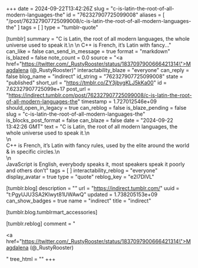 +++
date = 2024-09-22T13:42:26Z
slug = "c-is-latin-the-root-of-all-modern-languages-the"
id = "762327907725099008"
aliases = [ "/post/762327907725099008/c-is-latin-the-root-of-all-modern-languages-the" ]
tags = [ ]
type = "tumblr-quote"

[tumblr]
summary = "C is Latin, the root of all modern languages, the whole universe used to speak it.\n \n C++ is French, it’s Latin with fancy..."
can_like = false
can_send_in_message = true
format = "markdown"
is_blazed = false
note_count = 0.0
source = "<a href=\"https://twitter.com/_RustyRooster/status/1837097900666421314\">Magdalena (@_RustyRooster)</a>"
interactability_blaze = "everyone"
can_reply = false
blog_name = "indirect"
id_string = "762327907725099008"
state = "published"
short_url = "https://tmblr.co/ZY3jbygKLJ5kKa00"
id = 7.62327907725099e+17
post_url = "https://indirect.tumblr.com/post/762327907725099008/c-is-latin-the-root-of-all-modern-languages-the"
timestamp = 1.727012546e+09
should_open_in_legacy = true
can_reblog = false
is_blaze_pending = false
slug = "c-is-latin-the-root-of-all-modern-languages-the"
is_blocks_post_format = false
can_blaze = false
date = "2024-09-22 13:42:26 GMT"
text = "C is Latin, the root of all modern languages, the whole universe used to speak it.\n<br/>\n<br/>C++ is French, it’s Latin with fancy rules, used by the elite around the world &amp; in specific circles.\n<br/>\n<br/>JavaScript is English, everybody speaks it, most speakers speak it poorly and others don’t"
tags = [ ]
interactability_reblog = "everyone"
display_avatar = true
type = "quote"
reblog_key = "e2l7DlVL"

[tumblr.blog]
description = ""
url = "https://indirect.tumblr.com/"
uuid = "t:PgyUJU3SA2Klwyt81UWAwQ"
updated = 1.738205153e+09
can_show_badges = true
name = "indirect"
title = "indirect"

[tumblr.blog.tumblrmart_accessories]

[tumblr.reblog]
comment = "<p><a href=\"https://twitter.com/_RustyRooster/status/1837097900666421314\">Magdalena (@_RustyRooster)</a></p>"
tree_html = ""
+++
